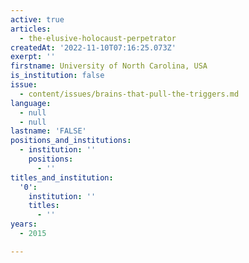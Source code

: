 ```yaml
---
active: true
articles:
  - the-elusive-holocaust-perpetrator
createdAt: '2022-11-10T07:16:25.073Z'
exerpt: ''
firstname: University of North Carolina, USA
is_institution: false
issue:
  - content/issues/brains-that-pull-the-triggers.md
language:
  - null
  - null
lastname: 'FALSE'
positions_and_institutions:
  - institution: ''
    positions:
      - ''
titles_and_institution:
  '0':
    institution: ''
    titles:
      - ''
years:
  - 2015

---
```

